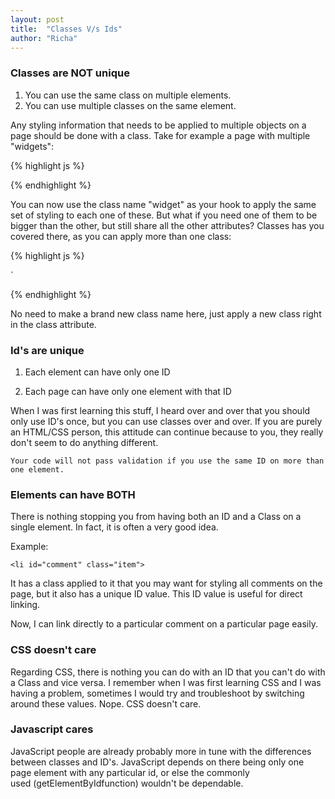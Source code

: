 ```yaml
---
layout: post
title:  "Classes V/s Ids"
author: "Richa"
---
```


### Classes are NOT unique

  1. You can use the same class on multiple elements.
  2. You can use multiple classes on the same element.
    
 Any styling information that needs to be applied to multiple objects on a page should be done with a class. Take for example a page with multiple "widgets":

{% highlight js %}

<div class="widget"></div>
<div class="widget"></div>
<div class="widget"></div>

{% endhighlight %}


You can now use the class name "widget" as your hook to apply the same set of styling to each one of these. But what if you need one of them to be bigger than the other, but still share all the other attributes? Classes has you covered there, as you can apply more than one class:

{% highlight js %}

<div class="widget"></div>
<div class="widget big"></div>
<div class="widget"></div>`

{% endhighlight %}


No need to make a brand new class name here, just apply a new class right in the class attribute.


### Id's are unique

 1. Each element can have only one ID

 2. Each page can have only one element with that ID

  When I was first learning this stuff, I heard over and over that you should only use ID's once, but you can use classes over and over.  If you are purely an HTML/CSS person, this attitude can continue because to you, they really don't seem to do anything different.

 `Your code will not pass validation if you use the same ID on more than one element.`



### Elements can have BOTH


There is nothing stopping you from having both an ID and a Class on a single element. In fact, it is often a very good idea. 

 Example:

`<li id="comment" class="item">`

It has a class applied to it that you may want for styling all comments on the page, but it also has a unique ID value. This ID value is useful for direct linking. 

Now, I can link directly to a particular comment on a particular page easily.


### CSS doesn't care

Regarding CSS, there is nothing you can do with an ID that you can't do with a Class and vice versa. I remember when I was first learning CSS and I was having a problem, sometimes I would try and troubleshoot by switching around these values. Nope. CSS doesn't care.

### Javascript cares

JavaScript people are already probably more in tune with the differences between classes and ID's. JavaScript depends on there being only one page element with any particular id, or else the commonly used (getElementByIdfunction) wouldn't be dependable. 
